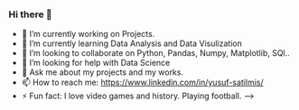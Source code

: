 ### Hi there 👋

- 🔭 I’m currently working on Projects.
- 🌱 I’m currently learning Data Analysis and Data Visulization 
- 👯 I’m looking to collaborate on Python, Pandas, Numpy, Matplotlib, SQl..
- 🤔 I’m looking for help with Data Science 
- 💬 Ask me about my projects and my works.
- 📫 How to reach me: https://www.linkedin.com/in/yusuf-satilmis/
- ⚡ Fun fact: I love video games and history. Playing football.
-->

<!--
**YusufSHub/YusufSHub** is a ✨ _special_ ✨ repository because its `README.md` (this file) appears on your GitHub profile.

Here are some ideas to get you started:

- 🔭 I’m currently working on Projects.
- 🌱 I’m currently learning Data Analysis and Data Visulization 
- 👯 I’m looking to collaborate on Python, Pandas, Numpy, Matplotlib, SQl..
- 🤔 I’m looking for help with Data Science 
- 💬 Ask me about my projects and my works.
- 📫 How to reach me: https://www.linkedin.com/in/yusuf-satilmis/
- ⚡ Fun fact: I love video games and history. Playing football.
-->
